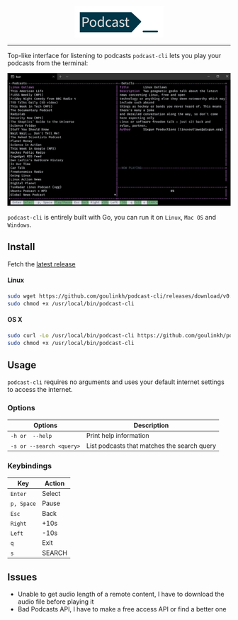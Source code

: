 <p align="center"><img width="200px" src="/resources/img/logo.png" alt="podcast-cli"/></p>


___

Top-like interface for listening to podcasts
`podcast-cli` lets you play your podcasts from the terminal:
<p align="center"><img src="/resources/img/demo.gif" alt="podcast-cli"/></p>

`podcast-cli` is entirely built with Go, you can run it on `Linux`, `Mac OS` and `Windows`.

## Install
Fetch the [latest release](https://github.com/goulinkh/podcast-cli/releases)

#### Linux

```bash
sudo wget https://github.com/goulinkh/podcast-cli/releases/download/v0.1.1/podcast-cli-0.1.1-linux-amd64 -O /usr/local/bin/podcast-cli
sudo chmod +x /usr/local/bin/podcast-cli
```

#### OS X

```bash
sudo curl -Lo /usr/local/bin/podcast-cli https://github.com/goulinkh/podcast-cli/releases/download/v0.1.1/podcast-cli-0.1.1-darwin-amd64
sudo chmod +x /usr/local/bin/podcast-cli
```

## Usage
`podcast-cli` requires no arguments and uses your default internet settings to access the internet.

### Options

| Options                  | Description                                 |
| ------------------------ | ------------------------------------------- |
| `-h or  --help`          | Print help information                      |
| `-s or --search <query>` | List podcasts that matches the search query |

### Keybindings

| Key        | Action |
| ---------- | ------ |
| `Enter`    | Select |
| `p, Space` | Pause  |
| `Esc`      | Back   |
| `Right`    | +10s   |
| `Left`     | -10s   |
| `q`        | Exit   |
| `s`        | SEARCH |


## Issues

* Unable to get audio length of a remote content, I have to download the audio file before playing it
* Bad Podcasts API, I have to make a free access API or find a better one
